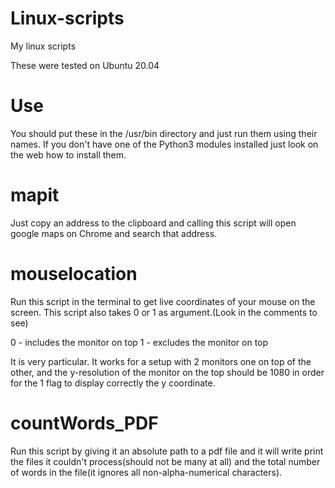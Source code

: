 # Linux-scripts
My linux scripts

These were tested on Ubuntu 20.04

# Use

You should put these in the /usr/bin directory and just run them using their names.
If you don't have one of the Python3 modules installed just look on the web how to install them.

# mapit

Just copy an address to the clipboard and calling this script will open google maps on Chrome and search that address.

# mouselocation

Run this script in the terminal to get live coordinates of your mouse on the screen. This script also takes 0 or 1 as argument.(Look in the comments to see)

0 - includes the monitor on top
1 - excludes the monitor on top

It is very particular. It works for a setup with 2 monitors one on top of the other, and the y-resolution of the monitor on the top should be 1080 in order for the 1 flag to display correctly the y coordinate.

# countWords_PDF

Run this script by giving it an absolute path to a pdf file and it will write print the files it couldn't process(should not be many at all) and the total number of words in the file(it ignores all non-alpha-numerical characters).
